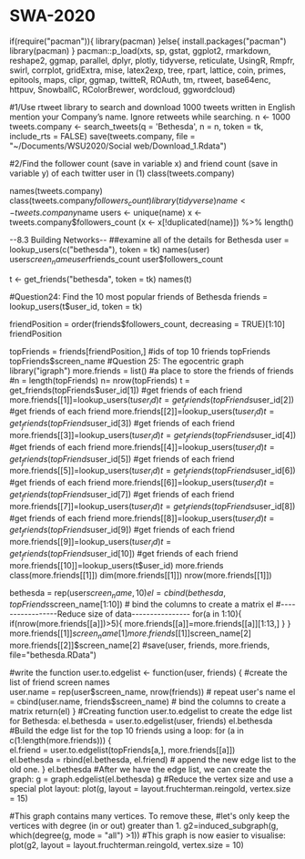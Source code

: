 # SWA-2020
if(require("pacman")){
  library(pacman)
}else{
  install.packages("pacman")
  library(pacman)
}
pacman::p_load(xts, sp, gstat, ggplot2, rmarkdown, reshape2, ggmap,
               parallel, dplyr, plotly, tidyverse, reticulate, UsingR, Rmpfr,
               swirl, corrplot, gridExtra, mise, latex2exp, tree, rpart, lattice,
               coin, primes, epitools, maps, clipr, ggmap, twitteR, ROAuth,
               tm, rtweet, base64enc, httpuv, SnowballC, RColorBrewer, wordcloud, ggwordcloud)

#1/Use rtweet library to search and download 1000 tweets written in English mention your Company’s name. Ignore retweets while searching.
n <- 1000
tweets.company <- search_tweets(q = 'Bethesda', n = n, token = tk,
                                include_rts = FALSE)
save(tweets.company, file = "~/Documents/WSU2020/Social web/Download_1.Rdata")

#2/Find the follower count (save in variable x) and friend count (save in variable y) of each twitter user in (1)
class(tweets.company)

names(tweets.company)
class(tweets.company$followers_count)
library(tidyverse)
name  <- tweets.company$name
users <- unique(name)
x <- tweets.company$followers_count
(x     <- x[!duplicated(name)]) %>% length()


--8.3 Building Networks--
##examine all of the details for Bethesda
user = lookup_users(c("bethesda"), token = tk)
names(user)
user$screen_name
user$friends_count
user$followers_count

t <- get_friends("bethesda", token = tk)
names(t)

#Question24: Find the 10 most popular friends of Bethesda
friends = lookup_users(t$user_id, token = tk)

friendPosition = order(friends$followers_count, decreasing = TRUE)[1:10] 
friendPosition

topFriends = friends[friendPosition,] #ids of top 10 friends
topFriends
topFriends$screen_name
#Question 25: The egocentric graph 
library("igraph")
more.friends = list() #a place to store the friends of friends
#n = length(topFriends)
n= nrow(topFriends)
t = get_friends(topFriends$user_id[1]) #get friends of each friend 
more.friends[[1]]=lookup_users(t$user_id)
t = get_friends(topFriends$user_id[2]) #get friends of each friend 
more.friends[[2]]=lookup_users(t$user_id)
t = get_friends(topFriends$user_id[3]) #get friends of each friend 
more.friends[[3]]=lookup_users(t$user_id)
t = get_friends(topFriends$user_id[4]) #get friends of each friend 
more.friends[[4]]=lookup_users(t$user_id)
t = get_friends(topFriends$user_id[5]) #get friends of each friend 
more.friends[[5]]=lookup_users(t$user_id)
t = get_friends(topFriends$user_id[6]) #get friends of each friend 
more.friends[[6]]=lookup_users(t$user_id)
t = get_friends(topFriends$user_id[7]) #get friends of each friend 
more.friends[[7]]=lookup_users(t$user_id)
t = get_friends(topFriends$user_id[8]) #get friends of each friend 
more.friends[[8]]=lookup_users(t$user_id)
t = get_friends(topFriends$user_id[9]) #get friends of each friend 
more.friends[[9]]=lookup_users(t$user_id)
t = get_friends(topFriends$user_id[10]) #get friends of each friend 
more.friends[[10]]=lookup_users(t$user_id)
more.friends
class(more.friends[[1]])
dim(more.friends[[1]])
nrow(more.friends[[1]])


bethesda = rep(user$screen_name, 10) 
el = cbind(bethesda, topFriends$screen_name[1:10])  # bind the columns to create a matrix
el
#-----------------Reduce size of data----------------
for(a in 1:10){
  if(nrow(more.friends[[a]])>5){
    more.friends[[a]]=more.friends[[a]][1:13,]
  }
}
more.friends[[1]]$screen_name[1]
more.friends[[1]]$screen_name[2]
more.friends[[2]]$screen_name[2]
#save(user, friends, more.friends, file="bethesda.RData")

#write the function
user.to.edgelist <- function(user, friends) { 
#create the list of friend screen names    
  user.name = rep(user$screen_name, nrow(friends))  # repeat user's name    
  el = cbind(user.name, friends$screen_name)  # bind the columns to create a matrix
  return(el) 
}
#Creating function user.to.edgelist to create the edge list for Bethesda:
el.bethesda = user.to.edgelist(user, friends)
el.bethesda
#Build the edge list for the top 10 friends using a loop:
for (a in c(1:length(more.friends))) {     
  el.friend = user.to.edgelist(topFriends[a,], more.friends[[a]])     
  el.bethesda = rbind(el.bethesda, el.friend)  # append the new edge list to the old one. 
}
el.bethesda
#After we have the edge list, we can create the graph:
g = graph.edgelist(el.bethesda)
g
#Reduce the vertex size and use a special plot layout:
plot(g, layout = layout.fruchterman.reingold, vertex.size = 15)

#This graph contains many vertices. To remove these, 
#let's only keep the vertices with degree (in or out) greater than 1.
g2=induced_subgraph(g, which(degree(g, mode = "all") >1))
#This graph is now easier to visualise:
plot(g2, layout = layout.fruchterman.reingold, vertex.size = 10)


